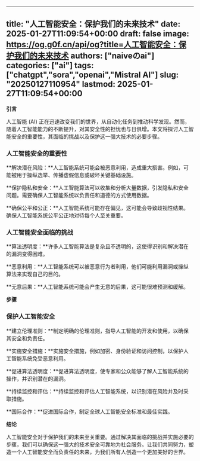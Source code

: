 
---
title: "人工智能安全：保护我们的未来技术"
date: 2025-01-27T11:09:54+00:00
draft: false
image: https://og.g0f.cn/api/og?title=人工智能安全：保护我们的未来技术
authors: ["naiveのai"]
categories: ["ai"]
tags: ["chatgpt","sora","openai","Mistral AI"]
slug: "20250127110954"
lastmod: 2025-01-27T11:09:54+00:00
---
**引言**

人工智能 (AI) 正在迅速改变我们的世界，从自动化任务到推动科学发现。然而，随着人工智能能力的不断提升，对其安全性的担忧也与日俱增。本文将探讨人工智能安全的重要性，其面临的挑战以及保护这一强大技术的必要步骤。

### 人工智能安全的重要性

**解决潜在风险：**人工智能系统可能会被恶意利用，造成重大损害。例如，可能被用于操纵选举、传播虚假信息或破坏关键基础设施。

**保护隐私和安全：**人工智能算法可以收集和分析大量数据，引发隐私和安全问题。需要确保人工智能系统以负责任和道德的方式使用数据。

**确保公平和公正：**人工智能系统可能存在偏见，这可能会导致歧视性结果。确保人工智能系统公平公正地对待每个人至关重要。

### 人工智能安全面临的挑战

**算法透明度：**许多人工智能算法是复杂且不透明的，这使得识别和解决潜在的漏洞变得困难。

**恶意利用：**人工智能系统可以被恶意行为者利用，他们可能利用漏洞或操纵算法来实现自己的目的。

**无意后果：**人工智能系统可能会产生无意的后果，这可能很难预测和缓解。

**步骤**

### 保护人工智能安全

**建立伦理准则：**制定明确的伦理准则，指导人工智能的开发和使用，以确保其安全和负责任。

**实施安全措施：**实施安全措施，例如加密、身份验证和访问控制，以保护人工智能系统免受恶意利用。

**促进算法透明度：**促进算法透明度，使专家和公众能够了解人工智能系统的操作，并识别潜在的漏洞。

**持续监控和评估：**持续监控和评估人工智能系统，以识别潜在风险并及时采取措施。

**国际合作：**促进国际合作，制定全球人工智能安全标准和最佳实践。

**结论**

人工智能安全对于保护我们的未来至关重要。通过解决其面临的挑战并实施必要的步骤，我们可以确保这一强大的技术安全可靠地为社会服务。让我们共同努力，塑造一个人工智能安全而负责任的未来，为我们所有人创造一个更加美好的世界。